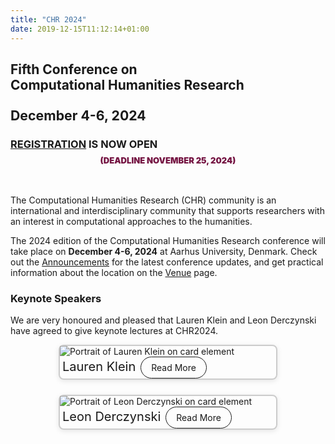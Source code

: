 ```yaml
---
title: "CHR 2024"
date: 2019-12-15T11:12:14+01:00
---
```

<style>
  /* Card row layout */
  .card-row {
    display: flex;
    flex-wrap: wrap;
    gap: 0.5rem; /* Small consistent gap */
    justify-content: center; /* Align cards to the left */
    align-items: stretch; /* Make sure all cards are the same height */
  }

  .card-col {
    display: flex;
    flex-grow:1;
    margin-bottom: 1rem; /* vertical margin between cards */
    max-width: 350px;
    width: 100%;
  }

  .card {
    display: flex;
    flex-direction: column;
    flex-grow: 1;
    
    border: 2px solid #ccc;
    border-radius: 8px;
    box-shadow: 0 2px 8px rgba(0, 0, 0, 0.1);
    transition: transform 0.3s ease; /* Adding a smooth hover effect */
  }

  .card.image img{
    width: 80% !important;

  }

  @media (hover: hover) {
    .card:hover {
      transform: translateY(-5px); /* Hover lift effect */
    }
  }

  .card-title {
    font-size: 20px !important; /* make size a bit bigger (override) */
    padding: 4px;
  }

  /* hide read more by default (on bigger screens) */
  .read-more {
  display: none;
  }

  /* show mobile read more since hover does not work */
  @media (hover: none) {
    .read-more {
      display: inline-block;
      margin-top: auto;
      align-self: flex-start;
      padding: 0.5rem 1rem;
      border: 1px solid;
      border-radius: 24px;
      text-decoration: none !important;
    }
  }
</style>

<h2 class="center"><b><span style="text-align:center";>Fifth Conference on</br> Computational Humanities Research</span></b></h2>

<h3 class="center">
    <b><span style="text-align:center; font-size:1.3em;"> <!-- make a little bigger than H3 -->
    December 4-6, 2024
    </span></b>
    </h3>

<h3 class="center">
    <b><span style="text-align:center;">
        <a href="https://events.au.dk/chr2024/">REGISTRATION</a> IS NOW OPEN<br>
        <span style="font-size:0.8em; color:rgb(117, 21, 67); font-weight:1000; display:block; margin-top:8px;">(DEADLINE NOVEMBER 25, 2024)</span>
    </span></b>
</h3>
</br>

The Computational Humanities Research (CHR) community is an international and
interdisciplinary community that supports researchers with an interest in computational
approaches to the humanities. 

The 2024 edition of the Computational Humanities Research conference will take
place on **December 4-6, 2024** at Aarhus University, Denmark. Check out the [Announcements](/announcements) for the latest conference updates, and get practical information about the location on the [Venue](/venue) page.

### Keynote Speakers 

We are very honoured and pleased that Lauren Klein and Leon Derczynski have agreed to give keynote lectures at CHR2024.
<div class="card-row">
  <div class="card-col">
    <div class="card" onclick="location.href='/announcements/lauren-klein';" style="cursor: pointer;">
      <div class="card-image">
          <img class="speaker-img" src="/images/announce/lauren-klein.jpg" alt="Portrait of Lauren Klein on card element">
        </a>
      </div>
      <div class="card-content">
        <span class="card-title">Lauren Klein</span>
        <a href="/announcements/lauren-klein" class="read-more">Read More</a>
      </div>
    </div>
  </div>

  <div class="card-col">
    <div class="card" onclick="location.href='/announcements/leon-derczynski';" style="cursor: pointer;">
      <div class="card-image">
          <img class="speaker-img" src="/images/announce/leon-derczynski-square-med-forweb.jpg" alt="Portrait of Leon Derczynski on card element">
        </a>
      </div>
      <div class="card-content">
        <span class="card-title">Leon Derczynski</span>
        <a href="/announcements/leon-derczynski" class="read-more">Read More</a>
      </div>
    </div>
  </div>
</div>
